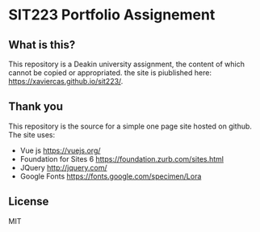 # SIT223 Portfolio Assignement
## What is this?
This repository is a Deakin university assignment, the content of which cannot be copied or appropriated. the site is piublished here: <https://xaviercas.github.io/sit223/>.

## Thank you
This repository is the source for a simple one page site hosted on github. 
The site uses:
- Vue js <https://vuejs.org/>
- Foundation for Sites 6 <https://foundation.zurb.com/sites.html>
- JQuery <http://jquery.com/>
- Google Fonts <https://fonts.google.com/specimen/Lora>

## License
MIT